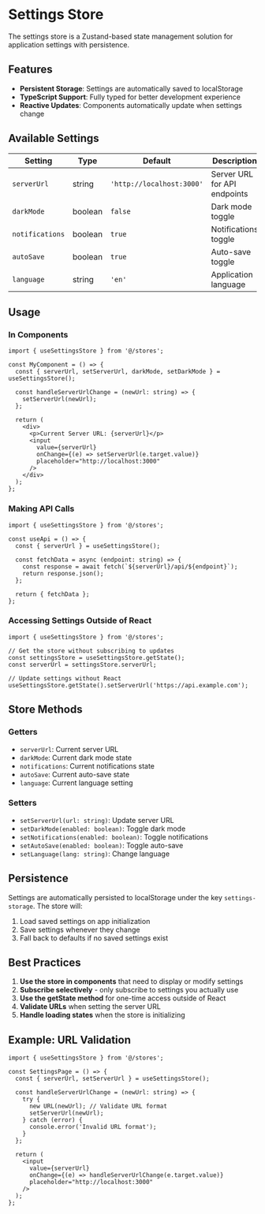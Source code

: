 # Settings Store

The settings store is a Zustand-based state management solution for application settings with persistence.

## Features

- **Persistent Storage**: Settings are automatically saved to localStorage
- **TypeScript Support**: Fully typed for better development experience
- **Reactive Updates**: Components automatically update when settings change

## Available Settings

| Setting | Type | Default | Description |
|---------|------|---------|-------------|
| `serverUrl` | string | `'http://localhost:3000'` | Server URL for API endpoints |
| `darkMode` | boolean | `false` | Dark mode toggle |
| `notifications` | boolean | `true` | Notifications toggle |
| `autoSave` | boolean | `true` | Auto-save toggle |
| `language` | string | `'en'` | Application language |

## Usage

### In Components

```tsx
import { useSettingsStore } from '@/stores';

const MyComponent = () => {
  const { serverUrl, setServerUrl, darkMode, setDarkMode } = useSettingsStore();

  const handleServerUrlChange = (newUrl: string) => {
    setServerUrl(newUrl);
  };

  return (
    <div>
      <p>Current Server URL: {serverUrl}</p>
      <input 
        value={serverUrl}
        onChange={(e) => setServerUrl(e.target.value)}
        placeholder="http://localhost:3000"
      />
    </div>
  );
};
```

### Making API Calls

```tsx
import { useSettingsStore } from '@/stores';

const useApi = () => {
  const { serverUrl } = useSettingsStore();

  const fetchData = async (endpoint: string) => {
    const response = await fetch(`${serverUrl}/api/${endpoint}`);
    return response.json();
  };

  return { fetchData };
};
```

### Accessing Settings Outside of React

```tsx
import { useSettingsStore } from '@/stores';

// Get the store without subscribing to updates
const settingsStore = useSettingsStore.getState();
const serverUrl = settingsStore.serverUrl;

// Update settings without React
useSettingsStore.getState().setServerUrl('https://api.example.com');
```

## Store Methods

### Getters
- `serverUrl`: Current server URL
- `darkMode`: Current dark mode state
- `notifications`: Current notifications state
- `autoSave`: Current auto-save state
- `language`: Current language setting

### Setters
- `setServerUrl(url: string)`: Update server URL
- `setDarkMode(enabled: boolean)`: Toggle dark mode
- `setNotifications(enabled: boolean)`: Toggle notifications
- `setAutoSave(enabled: boolean)`: Toggle auto-save
- `setLanguage(lang: string)`: Change language

## Persistence

Settings are automatically persisted to localStorage under the key `settings-storage`. The store will:

1. Load saved settings on app initialization
2. Save settings whenever they change
3. Fall back to defaults if no saved settings exist

## Best Practices

1. **Use the store in components** that need to display or modify settings
2. **Subscribe selectively** - only subscribe to settings you actually use
3. **Use the getState method** for one-time access outside of React
4. **Validate URLs** when setting the server URL
5. **Handle loading states** when the store is initializing

## Example: URL Validation

```tsx
import { useSettingsStore } from '@/stores';

const SettingsPage = () => {
  const { serverUrl, setServerUrl } = useSettingsStore();

  const handleServerUrlChange = (newUrl: string) => {
    try {
      new URL(newUrl); // Validate URL format
      setServerUrl(newUrl);
    } catch (error) {
      console.error('Invalid URL format');
    }
  };

  return (
    <input 
      value={serverUrl}
      onChange={(e) => handleServerUrlChange(e.target.value)}
      placeholder="http://localhost:3000"
    />
  );
};
```

